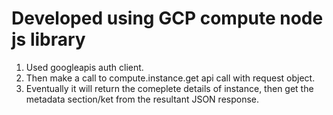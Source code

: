 # Developed using GCP compute node js library  
1. Used googleapis auth client.  
2. Then make a call to compute.instance.get api call with request object.  
3. Eventually it will return the comeplete details of instance, then get the metadata section/ket from the resultant JSON response.  
